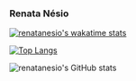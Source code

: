 ### Renata Nésio

[![renatanesio's wakatime stats](https://github-readme-stats.vercel.app/api/wakatime?username=renatanesio)](https://github.com/anuraghazra/github-readme-stats)

[![Top Langs](https://github-readme-stats.vercel.app/api/top-langs/?username=renatanesio&layout=compact)](https://github.com/anuraghazra/github-readme-stats)

![renatanesio's GitHub stats](https://github-readme-stats.vercel.app/api?username=renatanesio&show_icons=true&theme=tokyonight)




<!--
**renatanesio/renatanesio** is a ✨ _special_ ✨ repository because its `README.md` (this file) appears on your GitHub profile.

Here are some ideas to get you started:

- 🔭 I’m currently working on ...
- 🌱 I’m currently learning ...
- 👯 I’m looking to collaborate on ...
- 🤔 I’m looking for help with ...
- 💬 Ask me about ...
- 📫 How to reach me: ...
- 😄 Pronouns: ...
- ⚡ Fun fact: ...
-->
